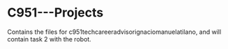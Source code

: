 # C951---Projects
Contains the files for c951techcareeradvisorignaciomanuelatilano, and will contain task 2 with the robot. 
